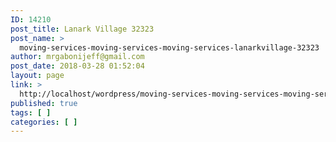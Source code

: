 ```yaml
---
ID: 14210
post_title: Lanark Village 32323
post_name: >
  moving-services-moving-services-moving-services-lanarkvillage-32323
author: mrgabonijeff@gmail.com
post_date: 2018-03-28 01:52:04
layout: page
link: >
  http://localhost/wordpress/moving-services-moving-services-moving-services-lanarkvillage-32323/
published: true
tags: [ ]
categories: [ ]
---
```

